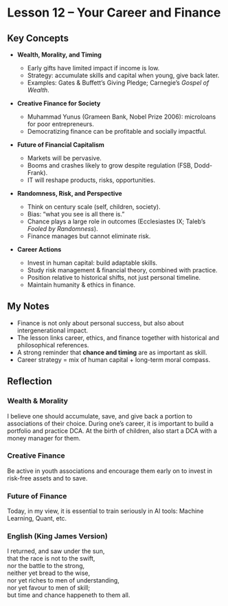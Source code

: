 # Lesson 12 – Your Career and Finance

## Key Concepts
- **Wealth, Morality, and Timing**
  - Early gifts have limited impact if income is low.  
  - Strategy: accumulate skills and capital when young, give back later.  
  - Examples: Gates & Buffett’s Giving Pledge; Carnegie’s *Gospel of Wealth*.  

- **Creative Finance for Society**
  - Muhammad Yunus (Grameen Bank, Nobel Prize 2006): microloans for poor entrepreneurs.  
  - Democratizing finance can be profitable and socially impactful.  

- **Future of Financial Capitalism**
  - Markets will be pervasive.  
  - Booms and crashes likely to grow despite regulation (FSB, Dodd-Frank).  
  - IT will reshape products, risks, opportunities.  

- **Randomness, Risk, and Perspective**
  - Think on century scale (self, children, society).  
  - Bias: “what you see is all there is.”  
  - Chance plays a large role in outcomes (Ecclesiastes IX; Taleb’s *Fooled by Randomness*).  
  - Finance manages but cannot eliminate risk.  

- **Career Actions**
  - Invest in human capital: build adaptable skills.  
  - Study risk management & financial theory, combined with practice.  
  - Position relative to historical shifts, not just personal timeline.  
  - Maintain humanity & ethics in finance.  

## My Notes
- Finance is not only about personal success, but also about intergenerational impact.  
- The lesson links career, ethics, and finance together with historical and philosophical references.  
- A strong reminder that **chance and timing** are as important as skill.  
- Career strategy = mix of human capital + long-term moral compass.  

## Reflection

### Wealth & Morality
I believe one should accumulate, save, and give back a portion to associations of their choice. During one’s career, it is important to build a portfolio and practice DCA. At the birth of children, also start a DCA with a money manager for them.  

### Creative Finance
Be active in youth associations and encourage them early on to invest in risk-free assets and to save.  

### Future of Finance
Today, in my view, it is essential to train seriously in AI tools: Machine Learning, Quant, etc.  

### English (King James Version)
I returned, and saw under the sun,  
that the race is not to the swift,  
nor the battle to the strong,  
neither yet bread to the wise,  
nor yet riches to men of understanding,  
nor yet favour to men of skill;  
but time and chance happeneth to them all.  

